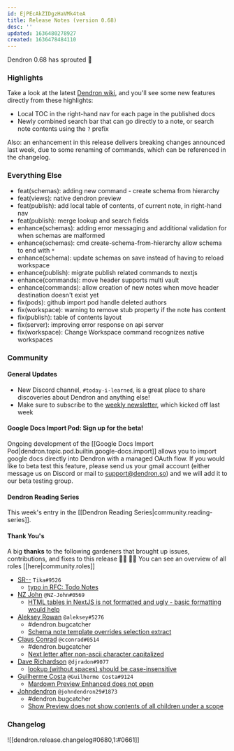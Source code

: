 ```yaml
---
id: EjPEcAkZIDgzHaVMk4teA
title: Release Notes (version 0.68)
desc: ''
updated: 1636480278927
created: 1636478484110
---
```


Dendron 0.68 has sprouted  🌱

### Highlights

Take a look at the latest [Dendron wiki](https://wiki.dendron.so), and you'll see some new features directly from these highlights:

* Local TOC in the right-hand nav for each page in the published docs
* Newly combined search bar that can go directly to a note, or search note contents using the `?` prefix

Also: an enhancement in this release delivers breaking changes announced last week, due to some renaming of commands, which can be referenced in the changelog.

### Everything Else
* feat(schemas): adding new command - create schema from hierarchy
* feat(views): native dendron preview
* feat(publish): add local table of contents, of current note, in right-hand nav
* feat(publish): merge lookup and search fields
* enhance(schemas): adding error messaging and additional validation for when schemas are malformed
* enhance(schemas): cmd create-schema-from-hierarchy allow schema to end with `*`
* enhance(schema): update schemas on save instead of having to reload workspace
* enhance(publish): migrate publish related commands to nextjs
* enhance(commands): move header supports multi vault
* enhance(commands): allow creation of new notes when move header destination doesn't exist yet
* fix(pods): github import pod handle deleted authors
* fix(workspace): warning to remove stub property if the note has content
* fix(publish): table of contents layout
* fix(server): improving error response on api server
* fix(workspace): Change Workspace command recognizes native workspaces

### Community

#### General Updates

- New Discord channel, `#today-i-learned`, is a great place to share discoveries about Dendron and anything else!
- Make sure to subscribe to the [weekly newsletter](https://buttondown.email/dendron), which kicked off last week

#### Google Docs Import Pod: Sign up for the beta!

Ongoing development of the [[Google Docs Import Pod|dendron.topic.pod.builtin.google-docs.import]] allows you to import google docs directly into Dendron with a managed OAuth flow. If you would like to beta test this feature, please send us your gmail account (either message us on Discord or mail to support@dendron.so) and we will add it to our beta testing group.

#### Dendron Reading Series

This week's entry in the [[Dendron Reading Series|community.reading-series]]. 

#### Thank You's

A big **thanks** to the following gardeners that brought up issues, contributions, and fixes to this release :man_farmer: :woman_farmer: 
You can see an overview of all roles [[here|community.roles]]

- [SR--](https://github.com/SR--) `Tika#9526`
  - [typo in RFC: Todo Notes](https://github.com/dendronhq/dendron-site/pull/259)
- [NZ John](https://github.com/nz-john) `@NZ-John#0569`
  - [HTML tables in NextJS is not formatted and ugly - basic formatting would help](https://github.com/dendronhq/dendron/issues/1674)
- [Aleksey Rowan](https://github.com/aleksey-rowan) `@aleksey#5276`
  - #dendron.bugcatcher
  - [Schema note template overrides selection extract](https://github.com/dendronhq/dendron/issues/1675)
- [Claus Conrad](https://github.com/cconrad) `@cconrad#0514`
	- #dendron.bugcatcher
	- [Next letter after non-ascii character capitalized](https://github.com/dendronhq/dendron/issues/1668)
- [Dave Richardson](https://github.com/djradon) `@djradon#9077`
	- [lookup (without spaces) should be case-insensitive](https://github.com/dendronhq/dendron/issues/1654)
- [Guilherme Costa](https://github.com/guilhermesfc) `@Guilherme Costa#9124`
	- [Mardown Preview Enhanced does not open](https://github.com/dendronhq/dendron/issues/1657)
- [Johndendron](https://github.com/johndendron) `@johndendron29#1873`
	- #dendron.bugcatcher
	- [Show Preview does not show contents of all children under a scope](https://github.com/dendronhq/dendron/issues/1663)

### Changelog
![[dendron.release.changelog#0680,1:#0661]]
